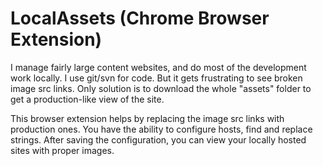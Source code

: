 LocalAssets (Chrome Browser Extension)
======================================

I manage fairly large content websites, and do most of the development work locally. I use git/svn for code. But it gets frustrating to see broken image src links. Only solution is to download the whole "assets" folder to get a production-like view of the site.

This browser extension helps by replacing the image src links with production ones. You have the ability to configure hosts, find and replace strings. After saving the configuration, you can view your locally hosted sites with proper images.
